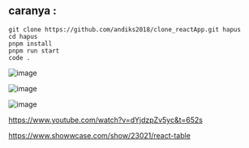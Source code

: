## caranya  :
```
git clone https://github.com/andiks2018/clone_reactApp.git hapus
cd hapus
pnpm install
pnpm run start
code .
```

![image](https://user-images.githubusercontent.com/78794419/211228332-b3dc4397-5f92-434a-8cc3-99b995784eba.png)

![image](https://user-images.githubusercontent.com/78794419/211228342-f52e7535-b9c9-40fd-a4c7-8522966bbc0f.png)

![image](https://user-images.githubusercontent.com/78794419/211228345-3ee54904-b0a8-42c3-ad8c-5c8b89fd4424.png)

https://www.youtube.com/watch?v=dYjdzpZv5yc&t=652s

https://www.showwcase.com/show/23021/react-table
